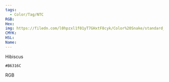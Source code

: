 ```yaml
---
tags:
  - Color/Tag/NTC
RGB:
Hex:
img: https://filedn.com/l0hpzxl1f01yT7GHxtF8cyk/Color%20Snake/standard_csv_to_svg//B6316C.svg
CMYK:
HSL:
Name:
---
```

Hibiscus
```palette
#B6316C
```
RGB
